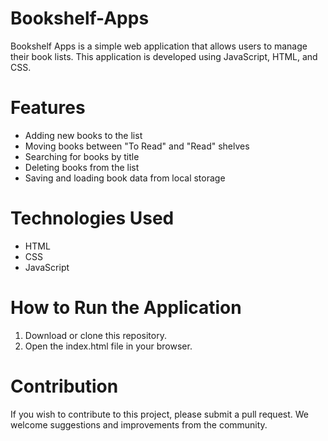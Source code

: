 # Bookshelf-Apps
Bookshelf Apps is a simple web application that allows users to manage their book lists. This application is developed using JavaScript, HTML, and CSS.

# Features
- Adding new books to the list
- Moving books between "To Read" and "Read" shelves
- Searching for books by title
- Deleting books from the list
- Saving and loading book data from local storage

# Technologies Used
- HTML
- CSS
- JavaScript

# How to Run the Application
1. Download or clone this repository.
2. Open the index.html file in your browser.

# Contribution
If you wish to contribute to this project, please submit a pull request. We welcome suggestions and improvements from the community.

